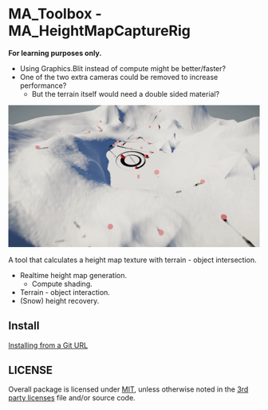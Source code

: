 # MA_Toolbox - MA_HeightMapCaptureRig

**For learning purposes only.**

- Using Graphics.Blit instead of compute might be better/faster?
- One of the two extra cameras could be removed to increase performance?
  - But the terrain itself would need a double sided material?

![](Documentation~/Images/HeightMapCaptureRig_01.gif)

A tool that calculates a height map texture with terrain - object intersection.

- Realtime height map generation.
  - Compute shading.
- Terrain - object interaction.
- (Snow) height recovery.

## Install

[Installing from a Git URL](https://docs.unity3d.com/Manual/upm-ui-giturl.html)

## LICENSE

Overall package is licensed under [MIT](/LICENSE.md), unless otherwise noted in the [3rd party licenses](/THIRD%20PARTY%20NOTICES.md) file and/or source code.
